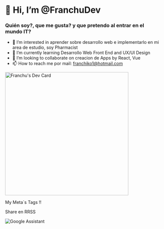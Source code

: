 # 👋 **Hi, I’m @FranchuDev**

### Quién soy?, que me gusta? y que pretendo al entrar en el mundo IT?
- 👀 I’m interested in  aprender  sobre desarrollo web e implementarlo en mi area de estudio, soy Pharmacist 
- 🌱 I’m currently learning  Desarrollo Web Front End and UX/UI Design
- 💞️ I’m looking to collaborate on  creacion  de Apps by React, Vue
- 📫 How to reach me  por mail: franchiko1@hotmail.com

<a href="https://app.daily.dev/Franchu_Javier"><img src="https://api.daily.dev/devcards/491702dfa4d84c3a85a4b37c8d7ab8d3.png?r=j3n" width="400" alt="Franchu's Dev Card"/></a>


My Meta`s Tags !!

<meta name="author" content="Franchu Javier Developer to WorldShopApss" />
<meta name="description" content="" />

<meta name="robots" content="index,follow" />
<meta name="revised" content="Colocar la fecha" />
<meta name="copyright" content="Copyright 2022">

<meta name="HandheldFriendly" content="true"/>

Share en RRSS

<meta property="og:title" content=" " />
<meta property="og:type" content=" " />
<meta property="og:image" content=" " />
<meta property="og:url" content=" " />

<meta property="og:description" content=" " />
<meta property="og:locale" content=" " />
<meta property="og:site_name" content=" " />


<!---
Franchiko/Franchiko is a ✨ special ✨ repository because its `README.md` (this file) appears on your GitHub profile.
You can click the Preview link to take a look at your changes.
--->

![Google Assistant](https://img.shields.io/badge/google%20assistant-4285F4?style=for-the-badge&logo=google%20assistant&logoColor=white)

